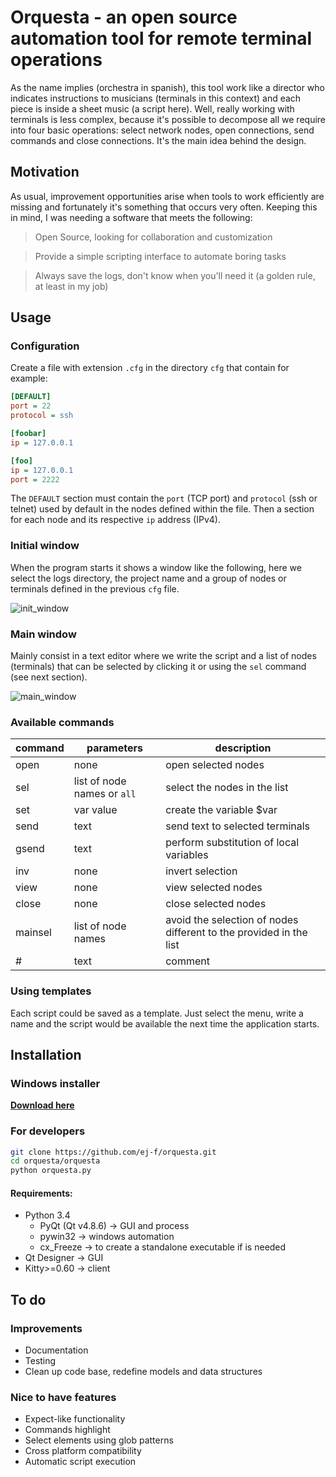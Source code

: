 # Orquesta - an open source automation tool for remote terminal operations

As the name implies (orchestra in spanish), this tool work like a director who indicates instructions to musicians (terminals in this context) and each piece is inside a sheet music (a script here). Well, really working with terminals is less complex, because it's possible to decompose all we require into four basic operations: select network nodes, open connections, send commands and close connections. It's the main idea behind the design.


## Motivation

As usual, improvement opportunities arise when tools to work efficiently are missing and fortunately it's something that occurs very often. Keeping this in mind, I was needing a software that meets the following:

> Open Source, looking for collaboration and customization

> Provide a simple scripting interface to automate boring tasks

> Always save the logs, don't know when you'll need it (a golden rule, at least in my job)


## Usage

### Configuration

Create a file with extension `.cfg` in the directory `cfg` that contain for example:

```ini
[DEFAULT]
port = 22
protocol = ssh

[foobar]
ip = 127.0.0.1

[foo]
ip = 127.0.0.1
port = 2222 
```

The `DEFAULT` section must contain the `port` (TCP port) and `protocol` (ssh or telnet) used by default in the nodes defined within the file. Then a section for each node and its respective  `ip` address (IPv4).

### Initial window

When the program starts it shows a window like the following, here we select the logs directory, the project name and a group of nodes or terminals defined in the previous `cfg` file.

![init_window](https://cloud.githubusercontent.com/assets/9748291/26717370/24f53008-474b-11e7-9b95-2c9ac560f4e9.png)

### Main window

Mainly consist in a text editor where we write the script and a list of nodes (terminals) that can be selected by clicking it or using the `sel` command (see next section).    

![main_window](https://cloud.githubusercontent.com/assets/9748291/26753959/62f66b5c-483f-11e7-84f0-3643feae586a.png)

### Available commands

command | parameters | description |
--- | --- | --- |
open  | none | open selected nodes |
sel   | list of node names or `all` | select the nodes in the list | 
set   |  var value | create the variable $var |
send  | text | send text to selected terminals|
gsend | text | perform substitution of local variables  |
inv   |  none | invert selection |
view  |  none | view selected nodes |
close    |  none  | close selected nodes |
mainsel  | list of node names |  avoid the selection of nodes different to the provided in the list  |
\# | text | comment |


### Using templates

Each script could be saved as a template. Just select the menu, write a name and the script would be available the next time the application starts.

## Installation

### Windows installer

**[Download here](https://github.com/ej-f/orquesta/releases)**

### For developers

```bash
git clone https://github.com/ej-f/orquesta.git
cd orquesta/orquesta
python orquesta.py
```

#### Requirements:

* Python 3.4
  * PyQt (Qt v4.8.6) -> GUI and process
  * pywin32 -> windows automation
  * cx_Freeze -> to create a standalone executable if is needed
* Qt Designer -> GUI
* Kitty>=0.60 -> client



## To do

### Improvements

* Documentation
* Testing 
* Clean up code base, redefine models and data structures

### Nice to have features

* Expect-like functionality
* Commands highlight
* Select elements using glob patterns
* Cross platform compatibility 
* Automatic script execution
